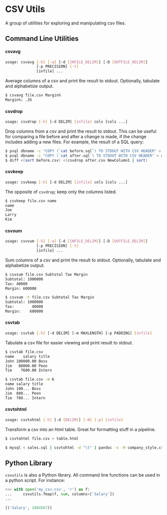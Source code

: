 # CSV Utils

A group of utilities for exploring and manipulating csv files.

## Command Line Utilities
#### csvavg
```bash
usage: csvavg [-h] [-a] [-d [INFILE_DELIM]] [-D [OUTFILE_DELIM]]
              [-p PRECISION] [-t]
              [infile] ...
```

Average columns of a csv and print the result to stdout. Optionally,
tabulate and alphabetize output.
```bash
$ csvavg file.csv Margin%
Margin%: .35
```

#### csvdrop
```bash
usage: csvdrop [-h] [-d DELIM] [infile] cols [cols ...]
```

Drop columns from a csv and print the result to stdout.  This can be useful
for comparing a file before and after a change is made, if the change includes
adding a new files.  For example, the result of a SQL query:
```bash
$ psql dbname -c "COPY (`cat before.sql`) TO STDOUT WITH CSV HEADER" > before.csv
$ psql dbname -c "COPY (`cat after.sql`) TO STDOUT WITH CSV HEADER" > after.csv
$ diff <(sort before.csv) <(csvdrop after.csv NewColumn1 | sort)
```

#### csvkeep
```bash
usage: csvkeep [-h] [-d DELIM] [infile] cols [cols ...]
```

The opposite of `csvdrop`; keep only the columns listed.
```bash
$ csvkeep file.csv name
name
Joe
Larry
Kim
```

#### csvsum
```bash
usage: csvsum [-h] [-a] [-d [INFILE_DELIM]] [-D [OUTFILE_DELIM]]
              [-p PRECISION] [-t]
              [infile] ...
```

Sum columns of a csv and print the result to stdout.  Optionally,
tabulate and alphabetize output.
```bash
$ csvsum file.csv Subtotal Tax Margin
Subtotal: 1000000
Tax: 40000
Margin: 600000

$ csvsum -t file.csv Subtotal Tax Margin
Subtotal: 1000000
Tax:        40000
Margin:    600000
```

#### csvtab
```bash
usage: csvtab [-h] [-d DELIM] [-m MAXLENGTH] [-p PADDING] [infile]
```

Tabulate a csv file for easier viewing and print result to stdout.
```bash
$ csvtab file.csv
name    salary title
John 100000.00 Boss
Jim   88000.00 Peon
Tim    7600.00 Intern

$ csvtab file.csv -m 6
name salary title
John 100... Boss
Jim  880... Peon
Tim  760... Intern
```

#### csvtohtml
```bash
usage: csvtohtml [-h] [-d [DELIM]] [-N] [-p] [infile]
```

Transform a csv into an html table. Great for formatting stuff in a pipeline.
```bash
$ csvtohtml file.csv > table.html

$ mysql < sales.sql | csvtohtml -d "\t" | pandoc -s -H company_style.css | bcat  # bcat is awesome
```

## Python Library
`csvutils` is also a Python library.  All command line functions can be used in a python script.  For instance:
```python
>>> with open('my_csv.csv', 'r') as f:
...     csvutils.fmap(f, sum, columns=['Salary'])
...

[('Salary', 1004567)]
```
